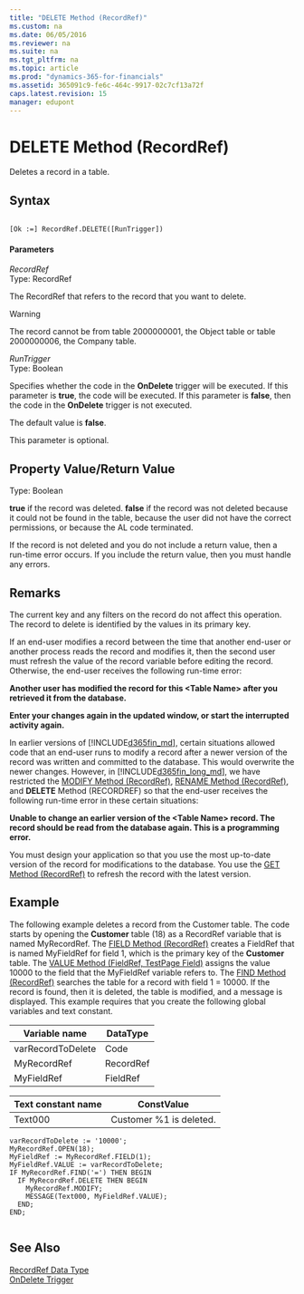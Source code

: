 ```yaml
---
title: "DELETE Method (RecordRef)"
ms.custom: na
ms.date: 06/05/2016
ms.reviewer: na
ms.suite: na
ms.tgt_pltfrm: na
ms.topic: article
ms.prod: "dynamics-365-for-financials"
ms.assetid: 365091c9-fe6c-464c-9917-02c7cf13a72f
caps.latest.revision: 15
manager: edupont
---
```

# DELETE Method (RecordRef)
Deletes a record in a table.  
  
## Syntax  
  
```  
  
[Ok :=] RecordRef.DELETE([RunTrigger])  
```  
  
#### Parameters  
 *RecordRef*  
 Type: RecordRef  
  
 The RecordRef that refers to the record that you want to delete.  
  
> [!WARNING]  
>  The record cannot be from table 2000000001, the Object table or table 2000000006, the Company table.  
  
 *RunTrigger*  
 Type: Boolean  
  
 Specifies whether the code in the **OnDelete** trigger will be executed. If this parameter is **true**, the code will be executed. If this parameter is **false**, then the code in the **OnDelete** trigger is not executed.  
  
 The default value is **false**.  
  
 This parameter is optional.  
  
## Property Value/Return Value  
 Type: Boolean  
  
 **true** if the record was deleted. **false** if the record was not deleted because it could not be found in the table, because the user did not have the correct permissions, or because the AL code terminated.  
  
 If the record is not deleted and you do not include a return value, then a run-time error occurs. If you include the return value, then you must handle any errors.  
  
## Remarks  
 The current key and any filters on the record do not affect this operation. The record to delete is identified by the values in its primary key.  
  
 If an end-user modifies a record between the time that another end-user or another process reads the record and modifies it, then the second user must refresh the value of the record variable before editing the record. Otherwise, the end-user receives the following run-time error:  
  
 **Another user has modified the record for this \<Table Name> after you retrieved it from the database.**  
  
 **Enter your changes again in the updated window, or start the interrupted activity again.**  
  
 In earlier versions of [!INCLUDE[d365fin_md](../includes/d365fin_md.md)], certain situations allowed code that an end-user runs to modify a record after a newer version of the record was written and committed to the database. This would overwrite the newer changes. However, in [!INCLUDE[d365fin_long_md](../includes/d365fin_long_md.md)], we have restricted the [MODIFY Method \(RecordRef\)](devenv-MODIFY-Method-RecordRef.md), [RENAME Method \(RecordRef\)](devenv-RENAME-Method-RecordRef.md), and **DELETE** Method \(RECORDREF\) so that the end-user receives the following run-time error in these certain situations:  
  
 **Unable to change an earlier version of the \<Table Name> record. The record should be read from the database again. This is a programming error.**  
  
 You must design your application so that you use the most up-to-date version of the record for modifications to the database. You use the [GET Method \(RecordRef\)](devenv-GET-Method-RecordRef.md) to refresh the record with the latest version.  
  
## Example  
 The following example deletes a record from the Customer table. The code starts by opening the **Customer** table \(18\) as a RecordRef variable that is named MyRecordRef. The [FIELD Method \(RecordRef\)](devenv-FIELD-Method-RecordRef.md) creates a FieldRef that is named MyFieldRef for field 1, which is the primary key of the **Customer** table. The [VALUE Method \(FieldRef, TestPage Field\)](devenv-VALUE-Method-FieldRef--TestPage-Field.md) assigns the value 10000 to the field that the MyFieldRef variable refers to. The [FIND Method \(RecordRef\)](devenv-FIND-Method-RecordRef.md) searches the table for a record with field 1 = 10000. If the record is found, then it is deleted, the table is modified, and a message is displayed. This example requires that you create the following global variables and text constant.  
  
|Variable name|DataType|  
|-------------------|--------------|  
|varRecordToDelete|Code|  
|MyRecordRef|RecordRef|  
|MyFieldRef|FieldRef|  
  
|Text constant name|ConstValue|  
|------------------------|----------------|  
|Text000|Customer %1 is deleted.|  
  
```  
varRecordToDelete := '10000';  
MyRecordRef.OPEN(18);  
MyFieldRef := MyRecordRef.FIELD(1);  
MyFieldRef.VALUE := varRecordToDelete;  
IF MyRecordRef.FIND('=') THEN BEGIN  
  IF MyRecordRef.DELETE THEN BEGIN  
    MyRecordRef.MODIFY;  
    MESSAGE(Text000, MyFieldRef.VALUE);  
  END;  
END;  
  
```  
  
## See Also  
 [RecordRef Data Type](../datatypes/devenv-RecordRef-Data-Type.md)   
 [OnDelete Trigger](OnDelete-Trigger.md)